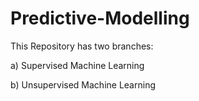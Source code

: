 # Predictive-Modelling
This Repository has two branches:

a) Supervised Machine Learning

b) Unsupervised Machine Learning

